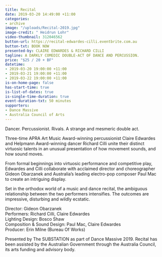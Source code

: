 ```yaml
---
title: Recital
date: 2019-03-20 14:49:00 +11:00
categories:
- archive
image: "/uploads/Recital-2019.jpg"
image-credit: " Heidrun Lohr"
video-thumbnail: 312046562
button-url: https://recital-edwardes-cilli.eventbrite.com.au
button-txt: BOOK NOW
presented-by: CLAIRE EDWARDES & RICHARD CILLI
tagline: A DARKLY COMEDIC DOUBLE-ACT OF DANCE AND PERCUSSION.
price: "$25 / 20 + BF"
datetime:
- 2019-03-20 19:00:00 +11:00
- 2019-03-21 19:00:00 +11:00
- 2019-03-22 19:00:00 +11:00
is-on-home-page: false
has-start-time: true
is-list-of-dates: true
is-single-time-duration: true
event-duration-txt: 50 minutes
supporters:
- Dance Massive
- Australia Council of Arts
---
```


Dancer. Percussionist. Rivals. A strange and mesmeric double act.

Three-time APRA Art Music Award-winning percussionist Claire Edwardes and Helpmann Award-winning dancer Richard Cilli unite their distinct virtuosic talents in an unusual presentation of how movement sounds, and how sound moves.

From formal beginnings into virtuosic performance and competitive play, Edwardes and Cilli collaborate with acclaimed director and choreographer Gideon Obarzanek and Australia’s leading electro-pop composer Paul Mac to create an intriguing display. 

Set in the orthodox world of a music and dance recital, the ambiguous relationship between the two performers intensifies. The outcomes are impressive, disturbing and wildly ecstatic.

Director: Gideon Obarzanek <br>
Performers: Richard Cilli, Claire Edwardes <br>
Lighting Design: Bosco Shaw <br>
Composition & Sound Design: Paul Mac, Claire Edwardes <br>
Producer: Erin Milne (Bureau Of Works) <br>


Presented by The SUBSTATION as part of Dance Massive 2019.
Recital has been assisted by the Australian Government through the Australia Council, its arts funding and advisory body.